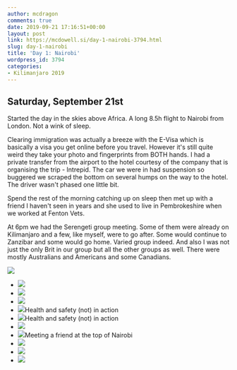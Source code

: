 ```yaml
---
author: mcdragon
comments: true
date: 2019-09-21 17:16:51+00:00
layout: post
link: https://mcdowell.si/day-1-nairobi-3794.html
slug: day-1-nairobi
title: 'Day 1: Nairobi'
wordpress_id: 3794
categories:
- Kilimanjaro 2019
---
```





## Saturday, September 21st







Started the day in the skies above Africa. A long 8.5h flight to Nairobi from London. Not a wink of sleep.







Clearing immigration was actually a breeze with the E-Visa which is basically a visa you get online before you travel. However it's still quite weird they take your photo and fingerprints from BOTH hands. I had a private transfer from the airport to the hotel courtesy of the company that is organising the trip - Intrepid. The car we were in had suspension so buggered we scraped the bottom on several humps on the way to the hotel. The driver wasn't phased one little bit. 







Spend the rest of the morning catching up on sleep then met up with a friend I haven't seen in years and she used to live in Pembrokeshire when we worked at Fenton Vets.







At 6pm we had the Serengeti group meeting. Some of them were already on Kilimanjaro and a few, like myself, were to go after. Some would continue to Zanzibar and some would go home. Varied group indeed. And also I was not just the only Brit in our group but all the other groups as well. There were mostly Australians and Americans and some Canadians.





![](https://dwlcvfkt1l4wn.cloudfront.net/2019/09/IMG_2969.jpg)





  * [![](https://dwlcvfkt1l4wn.cloudfront.net/2019/10/2019-09-20-16.08.39-1024x577.jpg)](https://mcdowell.si/day-1-nairobi-3794.html/2019-09-20-16-08-39)
  * [![](https://dwlcvfkt1l4wn.cloudfront.net/2019/10/2019-09-21-10.55.50-1024x683.jpg)](https://mcdowell.si/day-1-nairobi-3794.html/2019-09-21-10-55-50)
  * [![](https://dwlcvfkt1l4wn.cloudfront.net/2019/10/2019-09-21-13.17.37-576x1024.jpg)](https://mcdowell.si/day-1-nairobi-3794.html/2019-09-21-13-17-37)
  * [![](https://dwlcvfkt1l4wn.cloudfront.net/2019/10/2019-09-21-13.30.39-1024x576.jpg)](https://mcdowell.si/day-1-nairobi-3794.html/2019-09-21-13-30-39)Health and safety (not) in action
  * [![](https://dwlcvfkt1l4wn.cloudfront.net/2019/10/2019-09-21-13.30.46-576x1024.jpg)](https://mcdowell.si/day-1-nairobi-3794.html/2019-09-21-13-30-46)Health and safety (not) in action
  * [![](https://dwlcvfkt1l4wn.cloudfront.net/2019/10/2019-09-21-13.59.21-1024x683.jpg)](https://mcdowell.si/day-1-nairobi-3794.html/2019-09-21-13-59-21)
  * [![](https://dwlcvfkt1l4wn.cloudfront.net/2019/10/2019-09-21-14.21.37-1024x576.jpg)](https://mcdowell.si/day-1-nairobi-3794.html/2019-09-21-14-21-37)Meeting a friend at the top of Nairobi
  * [![](https://dwlcvfkt1l4wn.cloudfront.net/2019/10/IMG_2967-1024x683.jpg)](https://mcdowell.si/day-1-nairobi-3794.html/img_2967)
  * [![](https://dwlcvfkt1l4wn.cloudfront.net/2019/10/IMG_2968-1024x683.jpg)](https://mcdowell.si/day-1-nairobi-3794.html/img_2968)
  * [![](https://dwlcvfkt1l4wn.cloudfront.net/2019/10/IMG_2969-1024x683.jpg)](https://mcdowell.si/day-1-nairobi-3794.html/img_2969)


